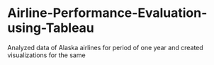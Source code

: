 # Airline-Performance-Evaluation-using-Tableau
Analyzed data of Alaska airlines for period of one year and created visualizations for the same
